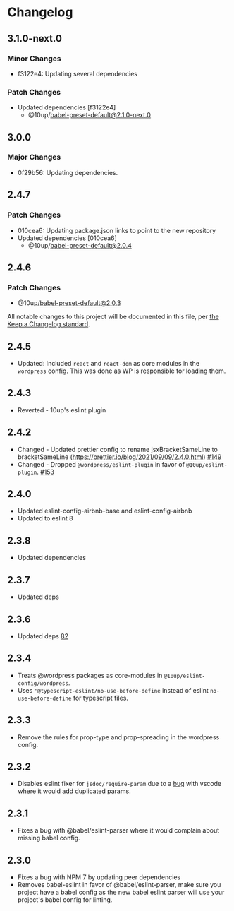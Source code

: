 # Changelog

## 3.1.0-next.0

### Minor Changes

- f3122e4: Updating several dependencies

### Patch Changes

- Updated dependencies [f3122e4]
  - @10up/babel-preset-default@2.1.0-next.0

## 3.0.0

### Major Changes

- 0f29b56: Updating dependencies.

## 2.4.7

### Patch Changes

- 010cea6: Updating package.json links to point to the new repository
- Updated dependencies [010cea6]
  - @10up/babel-preset-default@2.0.4

## 2.4.6

### Patch Changes

- @10up/babel-preset-default@2.0.3

All notable changes to this project will be documented in this file, per [the Keep a Changelog standard](http://keepachangelog.com/).

## 2.4.5

- Updated: Included `react` and `react-dom` as core modules in the `wordpress` config. This was done as WP is responsible for loading them.

## 2.4.3

- Reverted - 10up's eslint plugin

## 2.4.2

- Changed - Updated prettier config to rename jsxBracketSameLine to bracketSameLine (https://prettier.io/blog/2021/09/09/2.4.0.html) [#149](https://github.com/10up/10up-toolkit/pull/149)
- Changed - Dropped `@wordpress/eslint-plugin` in favor of `@10up/eslint-plugin`. [#153](https://github.com/10up/10up-toolkit/pull/153)

## 2.4.0

- Updated eslint-config-airbnb-base and eslint-config-airbnb
- Updated to eslint 8

## 2.3.8

- Updated dependencies

## 2.3.7

- Updated deps

## 2.3.6

- Updated deps [82](https://github.com/10up/10up-toolkit/pull/82)

## 2.3.4

- Treats @wordpress packages as core-modules in `@10up/eslint-config/wordpress`.
- Uses `'@typescript-eslint/no-use-before-define` instead of eslint `no-use-before-define` for typescript files.

## 2.3.3

- Remove the rules for prop-type and prop-spreading in the wordpress config.

## 2.3.2

- Disables eslint fixer for `jsdoc/require-param` due to a [bug](https://github.com/10up/10up-scripts/issues/17) with vscode where it would add duplicated params.

## 2.3.1

- Fixes a bug with @babel/eslint-parser where it would complain about missing babel config.

## 2.3.0

- Fixes a bug with NPM 7 by updating peer dependencies
- Removes babel-eslint in favor of @babel/eslint-parser, make sure you project have a babel config as the new babel eslint parser will use your project's babel config for linting.
